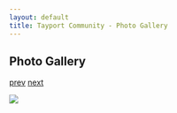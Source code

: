 ```yaml
---
layout: default
title: Tayport Community - Photo Gallery
---
```

## Photo Gallery

[prev](http://tayport.org.uk/photo/194) [next](http://tayport.org.uk/photo/196)

![ ](http://tayport.org.uk/media/195.jpg " ")

